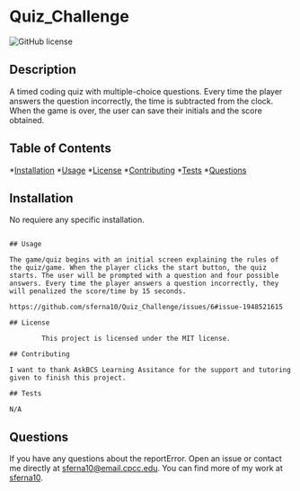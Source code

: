 # Quiz_Challenge
![GitHub license](https://img.shields.io/badge/license-MIT-blue.svg)

## Description

 A timed coding quiz with multiple-choice questions. Every time the player answers the question incorrectly, the time is subtracted from the clock. When the game is over, the user can save their initials and the score obtained. 

## Table of Contents

*[Installation](#installation)
*[Usage](#usage)
*[License](#license)
*[Contributing](#contributing)
*[Tests](#test)
*[Questions](#questions)

## Installation

No requiere any specific installation.

```

## Usage

The game/quiz begins with an initial screen explaining the rules of the quiz/game. When the player clicks the start button, the quiz starts. The user will be prompted with a question and four possible answers. Every time the player answers a question incorrectly, they will penalized the score/time by 15 seconds.

https://github.com/sferna10/Quiz_Challenge/issues/6#issue-1948521615

## License 
    
        This project is licensed under the MIT license.

## Contributing

I want to thank AskBCS Learning Assitance for the support and tutoring given to finish this project.

## Tests

N/A
```

## Questions

If you have any questions about the reportError. Open an issue or contact me  directly at sferna10@email.cpcc.edu. You can find more of my work at [sferna10](https://github.com/sferna10/).

